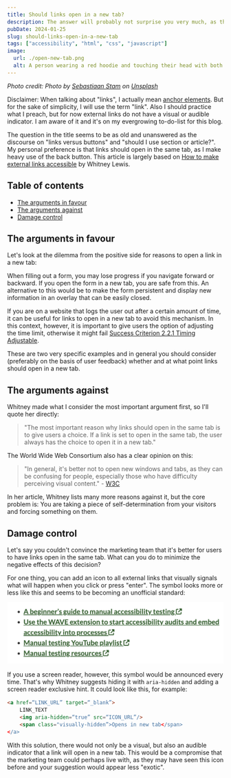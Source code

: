 ```yaml
---
title: Should links open in a new tab?
description: The answer will probably not surprise you very much, as there are not many plausible use cases for this practice. In other words, it depends.
pubDate: 2024-01-25
slug: should-links-open-in-a-new-tab
tags: ["accessibility", "html", "css", "javascript"]
image:
  url: ./open-new-tab.png
  alt: A person wearing a red hoodie and touching their head with both hands. Instead of eyes, the person has a smiley face with two X's, created with a long exposure. Above the person it says 'target = blank FTW'.
---
```


_Photo credit: Photo by [Sebastiaan Stam](https://unsplash.com/@sebastiaanstam?utm_content=creditCopyText&utm_medium=referral&utm_source=unsplash) on [Unsplash](https://unsplash.com/photos/man-wearing-red-hoodie-RChZT-JlI9g?utm_content=creditCopyText&utm_medium=referral&utm_source=unsplash)_

Disclaimer: When talking about "links", I actually mean [anchor elements](https://developer.mozilla.org/en-US/docs/Web/HTML/Element/a). But for the sake of simplicity, I will use the term "link". Also I should practice what I preach, but for now external links do not have a visual or audible indicator. I am aware of it and it's on my evergrowing to-do-list for this blog.

The question in the title seems to be as old and unanswered as the discourse on "links versus buttons" and "should I use section or article?". My personal preference is that links should open in the same tab, as I make heavy use of the back button. This article is largely based on [How to make external links accessible](https://blog.pope.tech/2024/01/02/how-to-make-external-links-accessible) by Whitney Lewis.

## Table of contents

- [The arguments in favour](#the-arguments-in-favour)
- [The arguments against](#the-arguments-against)
- [Damage control](#damage-control)

## The arguments in favour

Let's look at the dilemma from the positive side for reasons to open a link in a new tab:

When filling out a form, you may lose progress if you navigate forward or backward. If you open the form in a new tab, you are safe from this. An alternative to this would be to make the form persistent and display new information in an overlay that can be easily closed.

If you are on a website that logs the user out after a certain amount of time, it can be useful for links to open in a new tab to avoid this mechanism. In this context, however, it is important to give users the option of adjusting the time limit, otherwise it might fail [Success Criterion 2.2.1 Timing Adjustable](https://www.w3.org/TR/WCAG22/#timing-adjustable).

These are two very specific examples and in general you should consider (preferably on the basis of user feedback) whether and at what point links should open in a new tab.

## The arguments against

Whitney made what I consider the most important argument first, so I'll quote her directly:

> "The most important reason why links should open in the same tab is to give users a choice. If a link is set to open in the same tab, the user always has the choice to open it in a new tab."

The World Wide Web Consortium also has a clear opinion on this:

> "In general, it's better not to open new windows and tabs, as they can be confusing for people, especially those who have difficulty perceiving visual content." - [W3C](https://www.w3.org/TR/WCAG20-TECHS/G200.html)

In her article, Whitney lists many more reasons against it, but the core problem is: You are taking a piece of self-determination from your visitors and forcing something on them.

## Damage control

Let's say you couldn't convince the marketing team that it's better for users to have links open in the same tab. What can you do to minimize the negative effects of this decision?

For one thing, you can add an icon to all external links that visually signals what will happen when you click or press "enter". The symbol looks more or less like this and seems to be becoming an unofficial standard:

![Links with an icon after them. The icon is a square with an arrow in it pointing upwards and to the right.](link-list-open-new-tab.png)

If you use a screen reader, however, this symbol would be announced every time. That's why Whitney suggests hiding it with `aria-hidden` and adding a screen reader exclusive hint. It could look like this, for example:

```html
<a href=“LINK_URL” target=“_blank”>
    LINK_TEXT
    <img aria-hidden=“true” src=“ICON_URL”/>
    <span class="visually-hidden”>Opens in new tab</span>
</a>
```

With this solution, there would not only be a visual, but also an audible indicator that a link will open in a new tab. This would be a compromise that the marketing team could perhaps live with, as they may have seen this icon before and your suggestion would appear less "exotic".
